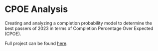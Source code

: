 # CPOE Analysis

Creating and analyzing a completion probability model to determine the best passers of 2023 in terms of Completion Percentage Over Expected (CPOE).

Full project can be found [here]().
